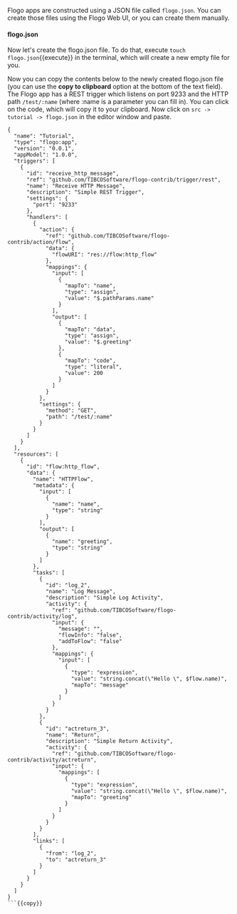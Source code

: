 Flogo apps are constructed using a JSON file called `flogo.json`. You can create those files using the Flogo Web UI, or you can create them manually. 

#### flogo.json
Now let's create the flogo.json file. To do that, execute `touch flogo.json`{{execute}} in the terminal, which will create a new empty file for you.

Now you can copy the contents below to the newly created flogo.json file (you can use the **copy to clipboard** option at the bottom of the text field). The Flogo app has a REST trigger which listens on port 9233 and the HTTP path `/test/:name` (where :name is a parameter you can fill in). You can click on the code, which will copy it to your clipboard. Now click on `src -> tutorial -> flogo.json` in the editor window and paste.
```
{
  "name": "Tutorial",
  "type": "flogo:app",
  "version": "0.0.1",
  "appModel": "1.0.0",
  "triggers": [
    {
      "id": "receive_http_message",
      "ref": "github.com/TIBCOSoftware/flogo-contrib/trigger/rest",
      "name": "Receive HTTP Message",
      "description": "Simple REST Trigger",
      "settings": {
        "port": "9233"
      },
      "handlers": [
        {
          "action": {
            "ref": "github.com/TIBCOSoftware/flogo-contrib/action/flow",
            "data": {
              "flowURI": "res://flow:http_flow"
            },
            "mappings": {
              "input": [
                {
                  "mapTo": "name",
                  "type": "assign",
                  "value": "$.pathParams.name"
                }
              ],
              "output": [
                {
                  "mapTo": "data",
                  "type": "assign",
                  "value": "$.greeting"
                },
                {
                  "mapTo": "code",
                  "type": "literal",
                  "value": 200
                }
              ]
            }
          },
          "settings": {
            "method": "GET",
            "path": "/test/:name"
          }
        }
      ]
    }
  ],
  "resources": [
    {
      "id": "flow:http_flow",
      "data": {
        "name": "HTTPFlow",
        "metadata": {
          "input": [
            {
              "name": "name",
              "type": "string"
            }
          ],
          "output": [
            {
              "name": "greeting",
              "type": "string"
            }
          ]
        },
        "tasks": [
          {
            "id": "log_2",
            "name": "Log Message",
            "description": "Simple Log Activity",
            "activity": {
              "ref": "github.com/TIBCOSoftware/flogo-contrib/activity/log",
              "input": {
                "message": "",
                "flowInfo": "false",
                "addToFlow": "false"
              },
              "mappings": {
                "input": [
                  {
                    "type": "expression",
                    "value": "string.concat(\"Hello \", $flow.name)",
                    "mapTo": "message"
                  }
                ]
              }
            }
          },
          {
            "id": "actreturn_3",
            "name": "Return",
            "description": "Simple Return Activity",
            "activity": {
              "ref": "github.com/TIBCOSoftware/flogo-contrib/activity/actreturn",
              "input": {
                "mappings": [
                  {
                    "type": "expression",
                    "value": "string.concat(\"Hello \", $flow.name)",
                    "mapTo": "greeting"
                  }
                ]
              }
            }
          }
        ],
        "links": [
          {
            "from": "log_2",
            "to": "actreturn_3"
          }
        ]
      }
    }
  ]
}
```{{copy}}